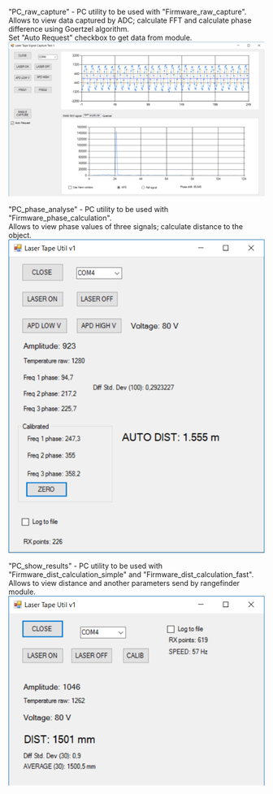 "PC_raw_capture" - PC utility to be used with "Firmware_raw_capture".  
Allows to view data captured by ADC; calculate FFT and calculate phase difference using Goertzel algorithm.  
Set "Auto Request" checkbox to get data from module.  
![Alt text](Screenshot1.png?raw=true "Image")  

"PC_phase_analyse" - PC utility to be used with "Firmware_phase_calculation".  
Allows to view phase values of three signals; calculate distance to the object.  
![Alt text](Screenshot2.png?raw=true "Image") 

"PC_show_results" - PC utility to be used with "Firmware_dist_calculation_simple" and "Firmware_dist_calculation_fast".  
Allows to view distance and another parameters send by rangefinder module.  
![Alt text](Screenshot3.png?raw=true "Image")
